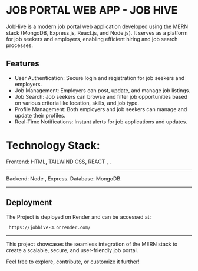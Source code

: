# JOB PORTAL WEB APP - JOB HIVE

JobHive is a modern job portal web application developed using the MERN stack (MongoDB, Express.js, React.js, and Node.js). It serves as a platform for job seekers and employers, enabling efficient hiring and job search processes.


## Features

- User Authentication: Secure login and registration for job seekers and employers.
- Job Management: Employers can post, update, and manage job listings.
- Job Search: Job seekers can browse and filter job opportunities based on various criteria like location, skills, and job type.
- Profile Management: Both employers and job seekers can manage and update their profiles.
- Real-Time Notifications: Instant alerts for job applications and updates.


# Technology Stack:
Frontend: HTML, TAILWIND CSS, REACT ,  .
<hr>
Backend: Node , Express.
Database: MongoDB.
<hr>

## Deployment

The Project is deployed on Render and can be accessed at:

```bash
 https://jobhive-3.onrender.com/
```

<hr>

This project showcases the seamless integration of the MERN stack to create a scalable, secure, and user-friendly job portal.

Feel free to explore, contribute, or customize it further!
